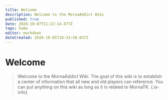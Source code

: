 ```yaml
---
title: Welcome
description: Welcome to the MornaAddict Wiki
published: true
date: 2020-10-07T21:22:14.677Z
tags: home
editor: markdown
dateCreated: 2020-10-05T18:33:50.037Z
---
```


# Welcome
> Welcome to the MornaAddict Wiki. The goal of this wiki is to establish a center of information that all new and old players can reference. You can put anything on this wiki as long as it is related to MornaTK. 
{.is-info}



